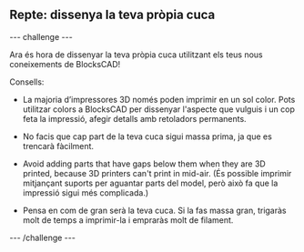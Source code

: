 ## Repte: dissenya la teva pròpia cuca

--- challenge ---

Ara és hora de dissenyar la teva pròpia cuca utilitzant els teus nous coneixements de BlocksCAD!

Consells:

+ La majoria d’impressores 3D només poden imprimir en un sol color. Pots utilitzar colors a BlocksCAD per dissenyar l'aspecte que vulguis i un cop feta la impressió, afegir detalls amb retoladors permanents.

+ No facis que cap part de la teva cuca sigui massa prima, ja que es trencarà fàcilment.

+ Avoid adding parts that have gaps below them when they are 3D printed, because 3D printers can't print in mid-air. (És possible imprimir mitjançant suports per aguantar parts del model, però això fa que la impressió sigui més complicada.)

+ Pensa en com de gran serà la teva cuca. Si la fas massa gran, trigaràs molt de temps a imprimir-la i empraràs molt de filament.

--- /challenge ---



 




  
